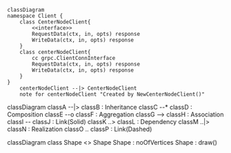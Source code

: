 ```mermaid
classDiagram
namespace Client {
    class CenterNodeClient{
        <<interface>>
        RequestData(ctx, in, opts) response
        WriteData(ctx, in, opts) response
    }
    class centerNodeClient{
        cc grpc.ClientConnInterface
        RequestData(ctx, in, opts) response
        WriteData(ctx, in, opts) response
    }
}
    centerNodeClient --|> CenterNodeClient
    note for centerNodeClient "Created by NewCenterNodeClient()"
```

classDiagram
classA --|> classB : Inheritance
classC --* classD : Composition
classE --o classF : Aggregation
classG --> classH : Association
classI -- classJ : Link(Solid)
classK ..> classL : Dependency
classM ..|> classN : Realization
classO .. classP : Link(Dashed)

classDiagram
class Shape
<<interface>> Shape
Shape : noOfVertices
Shape : draw()
